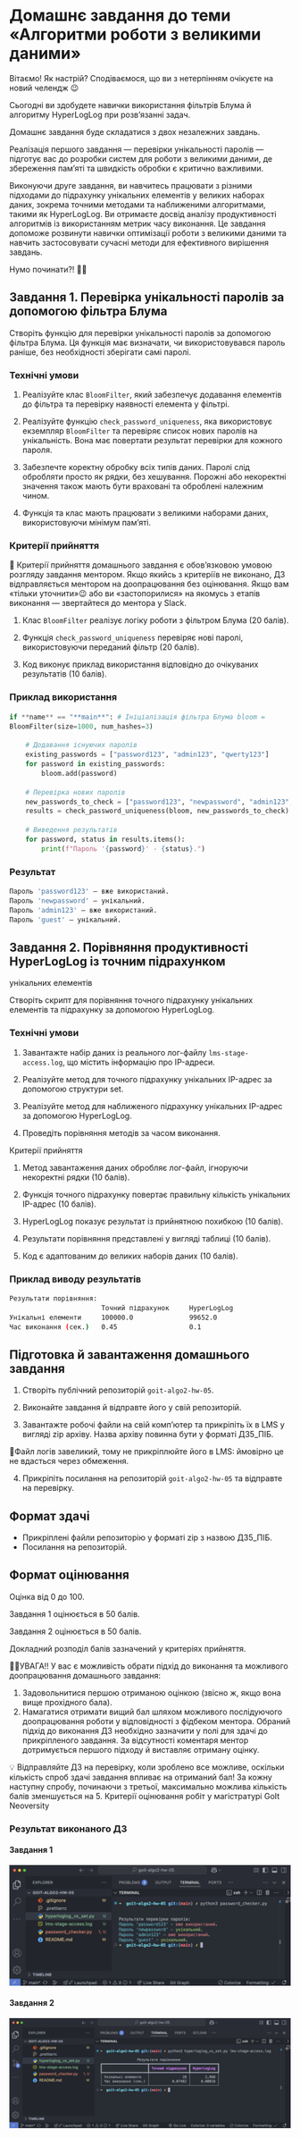 # Домашнє завдання до теми «Алгоритми роботи з великими даними»

Вітаємо! Як настрiй? Сподiваємося, що ви з нетерпiнням очікуєте на новий челендж
😉

Сьогодні ви здобудете навички використання фільтрів Блума й алгоритму
HyperLogLog при розв’язанні задач.

Домашнє завдання буде складатися з двох незалежних завдань.

Реалізація першого завдання — перевірки унікальності паролів — підготує вас до
розробки систем для роботи з великими даними, де збереження пам’яті та швидкість
обробки є критично важливими.

Виконуючи друге завдання, ви навчитесь працювати з різними підходами до
підрахунку унікальних елементів у великих наборах даних, зокрема точними
методами та наближеними алгоритмами, такими як HyperLogLog. Ви отримаєте досвід
аналізу продуктивності алгоритмів із використанням метрик часу виконання. Це
завдання допоможе розвинути навички оптимізації роботи з великими даними та
навчить застосовувати сучасні методи для ефективного вирішення завдань.

Нумо починати?! 💪🏼

## Завдання 1. Перевірка унікальності паролів за допомогою фільтра Блума

Створіть функцію для перевірки унікальності паролів за допомогою фільтра Блума.
Ця функція має визначати, чи використовувався пароль раніше, без необхідності
зберігати самі паролі.

### Технічні умови

1. Реалізуйте клас `BloomFilter`, який забезпечує додавання елементів до фільтра
   та перевірку наявності елемента у фільтрі.

2. Реалізуйте функцію `check_password_uniqueness`, яка використовує екземпляр
   `BloomFilter` та перевіряє список нових паролів на унікальність. Вона має
   повертати результат перевірки для кожного пароля.

3. Забезпечте коректну обробку всіх типів даних. Паролі слід обробляти просто як
   рядки, без хешування. Порожні або некоректні значення також мають бути
   враховані та оброблені належним чином.

4. Функція та клас мають працювати з великими наборами даних, використовуючи
   мінімум пам’яті.

### Критерії прийняття

📌 Критерії прийняття домашнього завдання є обов’язковою умовою розгляду
завдання ментором. Якщо якийсь з критеріїв не виконано, ДЗ відправляється
ментором на доопрацювання без оцінювання. Якщо вам «тільки уточнити»😉 або ви
«застопорилися» на якомусь з етапів виконання — звертайтеся до ментора у Slack.

1. Клас `BloomFilter` реалізує логіку роботи з фільтром Блума (20 балів).

2. Функція `check_password_uniqueness` перевіряє нові паролі, використовуючи
   переданий фільтр (20 балів).

3. Код виконує приклад використання відповідно до очікуваних результатів (10
   балів).

### Приклад використання

```python
if **name** == "**main**": # Ініціалізація фільтра Блума bloom =
BloomFilter(size=1000, num_hashes=3)

    # Додавання існуючих паролів
    existing_passwords = ["password123", "admin123", "qwerty123"]
    for password in existing_passwords:
        bloom.add(password)

    # Перевірка нових паролів
    new_passwords_to_check = ["password123", "newpassword", "admin123", "guest"]
    results = check_password_uniqueness(bloom, new_passwords_to_check)

    # Виведення результатів
    for password, status in results.items():
        print(f"Пароль '{password}' - {status}.")
```

### Результат

```bash
Пароль 'password123' — вже використаний.
Пароль 'newpassword' — унікальний.
Пароль 'admin123' — вже використаний.
Пароль 'guest' — унікальний.
```

## Завдання 2. Порівняння продуктивності HyperLogLog із точним підрахунком

унікальних елементів

Створіть скрипт для порівняння точного підрахунку унікальних елементів та
підрахунку за допомогою HyperLogLog.

### Технічні умови

1. Завантажте набір даних із реального лог-файлу `lms-stage-access.log`, що
   містить інформацію про IP-адреси.

2. Реалізуйте метод для точного підрахунку унікальних IP-адрес за допомогою
   структури set.

3. Реалізуйте метод для наближеного підрахунку унікальних IP-адрес за допомогою
   HyperLogLog.

4. Проведіть порівняння методів за часом виконання.

Критерії прийняття

1. Метод завантаження даних обробляє лог-файл, ігноруючи некоректні рядки (10
   балів).

2. Функція точного підрахунку повертає правильну кількість унікальних IP-адрес
   (10 балів).

3. HyperLogLog показує результат із прийнятною похибкою (10 балів).

4. Результати порівняння представлені у вигляді таблиці (10 балів).

5. Код є адаптованим до великих наборів даних (10 балів).

### Приклад виводу результатів

```bash
Результати порівняння:
                       Точний підрахунок     HyperLogLog
Унікальні елементи     100000.0              99652.0
Час виконання (сек.)   0.45                  0.1
```

## Підготовка й завантаження домашнього завдання

1. Створіть публічний репозиторій `goit-algo2-hw-05`.

2. Виконайте завдання й відправте його у свій репозиторій.

3. Завантажте робочі файли на свій комп’ютер та прикріпіть їх в LMS у вигляді
   zip архіву. Назва архіву повинна бути у форматі ДЗ5_ПІБ.

📌Файл логів завеликий, тому не прикріплюйте його в LMS: ймовірно це не вдасться
через обмеження.

4. Прикріпіть посилання на репозиторій `goit-algo2-hw-05` та відправте на
   перевірку.

## Формат здачі

- Прикріплені файли репозиторію у форматі zip з назвою ДЗ5_ПІБ.
- Посилання на репозиторій.

## Формат оцінювання

Оцінка від 0 до 100.

Завдання 1 оцінюється в 50 балів.

Завдання 2 оцінюється в 50 балів.

Докладний розподіл балів зазначений у критеріях прийняття.

☝🏻УВАГА!! У вас є можливість обрати підхід до виконання та можливого
доопрацювання домашнього завдання:

1. Задовольнитися першою отриманою оцінкою (звісно ж, якщо вона вище прохідного
   бала).
2. Намагатися отримати вищий бал шляхом можливого послідуючого доопрацювання
   роботи у відповідності з фідбеком ментора. Обраний підхід до виконання ДЗ
   необхідно зазначити у полі для здачі до прикріпленого завдання. За
   відсутності коментаря ментор дотримується першого підходу й виставляє
   отриману оцінку.

💡 Відправляйте ДЗ на перевірку, коли зроблено все можливе, оскільки кількість
спроб здачі завдання впливає на отриманий бал! За кожну наступну спробу,
починаючи з третьої, максимально можлива кількість балів зменшується на 5.
Критерії оцінювання робіт у магістратурі GoIt Neoversity

### Результат виконаного ДЗ

#### Завдання 1

![Results](./assets/print_screen_1.png)

#### Завдання 2

![Results](./assets/print_screen_2.png)
